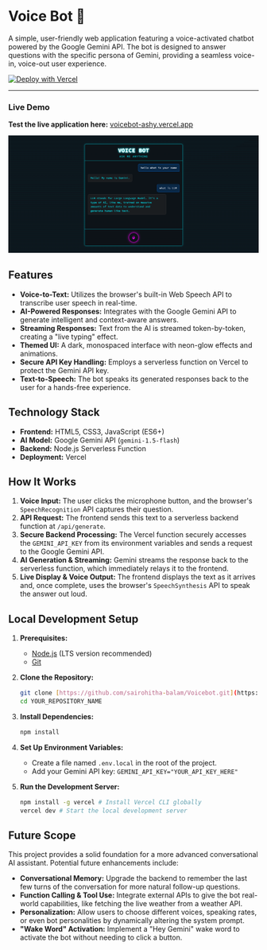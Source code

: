 # Voice Bot 🤖

A simple, user-friendly web application featuring a voice-activated chatbot powered by the Google Gemini API. The bot is designed to answer questions with the specific persona of Gemini, providing a seamless voice-in, voice-out user experience.

[![Deploy with Vercel](https://vercel.com/button)](https://vercel.com)

---

### Live Demo

**Test the live application here:** [voicebot-ashy.vercel.app](voicebot-ashy.vercel.app)

![Voice Bot UI](voicebot.png)

## Features

-   **Voice-to-Text:** Utilizes the browser's built-in Web Speech API to transcribe user speech in real-time.
-   **AI-Powered Responses:** Integrates with the Google Gemini API to generate intelligent and context-aware answers.
-   **Streaming Responses:** Text from the AI is streamed token-by-token, creating a "live typing" effect.
-   **Themed UI:** A dark, monospaced interface with neon-glow effects and animations.
-   **Secure API Key Handling:** Employs a serverless function on Vercel to protect the Gemini API key.
-   **Text-to-Speech:** The bot speaks its generated responses back to the user for a hands-free experience.

## Technology Stack

-   **Frontend:** HTML5, CSS3, JavaScript (ES6+)
-   **AI Model:** Google Gemini API (`gemini-1.5-flash`)
-   **Backend:** Node.js Serverless Function
-   **Deployment:** Vercel

## How It Works

1.  **Voice Input:** The user clicks the microphone button, and the browser's `SpeechRecognition` API captures their question.
2.  **API Request:** The frontend sends this text to a serverless backend function at `/api/generate`.
3.  **Secure Backend Processing:** The Vercel function securely accesses the `GEMINI_API_KEY` from its environment variables and sends a request to the Google Gemini API.
4.  **AI Generation & Streaming:** Gemini streams the response back to the serverless function, which immediately relays it to the frontend.
5.  **Live Display & Voice Output:** The frontend displays the text as it arrives and, once complete, uses the browser's `SpeechSynthesis` API to speak the answer out loud.

## Local Development Setup

1.  **Prerequisites:**
    -   [Node.js](https://nodejs.org/) (LTS version recommended)
    -   [Git](https://git-scm.com/)

2.  **Clone the Repository:**
    ```bash
    git clone [https://github.com/sairohitha-balam/Voicebot.git](https://github.com/YOUR_USERNAME/YOUR_REPOSITORY_NAME.git)
    cd YOUR_REPOSITORY_NAME
    ```

3.  **Install Dependencies:**
    ```bash
    npm install
    ```

4.  **Set Up Environment Variables:**
    -   Create a file named `.env.local` in the root of the project.
    -   Add your Gemini API key: `GEMINI_API_KEY="YOUR_API_KEY_HERE"`

5.  **Run the Development Server:**
    ```bash
    npm install -g vercel # Install Vercel CLI globally
    vercel dev # Start the local development server
    ```

## Future Scope

This project provides a solid foundation for a more advanced conversational AI assistant. Potential future enhancements include:

* **Conversational Memory:** Upgrade the backend to remember the last few turns of the conversation for more natural follow-up questions.
* **Function Calling & Tool Use:** Integrate external APIs to give the bot real-world capabilities, like fetching the live weather from a weather API.
* **Personalization:** Allow users to choose different voices, speaking rates, or even bot personalities by dynamically altering the system prompt.
* **"Wake Word" Activation:** Implement a "Hey Gemini" wake word to activate the bot without needing to click a button.
